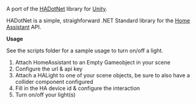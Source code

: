 A port of the [HADotNet](https://github.com/qJake/HADotNet/) library for [Unity](https://unity3d.com/).

HADotNet is a simple, straighforward .NET Standard library for the [Home Assistant](https://github.com/home-assistant/home-assistant) API.

**Usage**

See the scripts folder for a sample usage to turn on/off a light.

1. Attach HomeAssistant to an Empty Gameobject in your scene
2. Configure the url & api key
3. Attach a HALight to one of your scene objects, be sure to also have a collider component configured
4. Fill in the HA device id & configure the interaction
5. Turn on/off your light(s)
